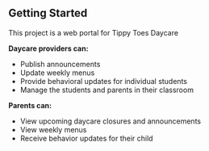 ## Getting Started

This project is a web portal for Tippy Toes Daycare 

**Daycare providers can:**
- Publish announcements
- Update weekly menus
- Provide behavioral updates for individual students
- Manage the students and parents in their classroom

**Parents can:**
- View upcoming daycare closures and announcements
- View weekly menus
- Receive behavior updates for their child
